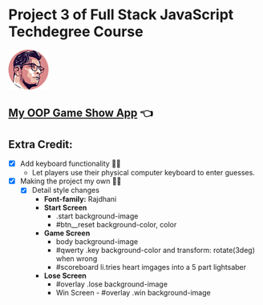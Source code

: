 # Project 3 of Full Stack JavaScript Techdegree Course

![This is an illustration of Misael Ruiz](images/misa-avatar.png)

## [My OOP Game Show App](https://misaruiz.github.io/04-oop-game-show-app/) :point_left:

## Extra Credit:

- [x] Add keyboard functionality :technologist:
  - Let players use their physical computer keyboard to enter guesses.
- [x] Making the project my own :artist:
  - [x] Detail style changes
    - **Font-family:** Rajdhani
    - **Start Screen**
      - .start background-image
      - #btn\_\_reset background-color, color
    - **Game Screen**
      - body background-image
      - #qwerty .key background-color and transform: rotate(3deg) when wrong
      - #scoreboard li.tries heart imgages into a 5 part lightsaber
    - **Lose Screen**
      - #overlay .lose background-image
      - Win Screen - #overlay .win background-image
